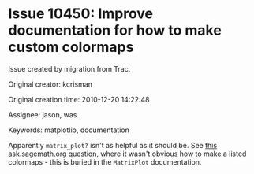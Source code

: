 # Issue 10450: Improve documentation for how to make custom colormaps

Issue created by migration from Trac.

Original creator: kcrisman

Original creation time: 2010-12-20 14:22:48

Assignee: jason, was

Keywords: matplotlib, documentation

Apparently `matrix_plot?` isn't as helpful as it should be.   See [this ask.sagemath.org question](http://ask.sagemath.org/question/265/specific-cmap), where it wasn't obvious how to make a listed colormaps - this is buried in the `MatrixPlot` documentation.
